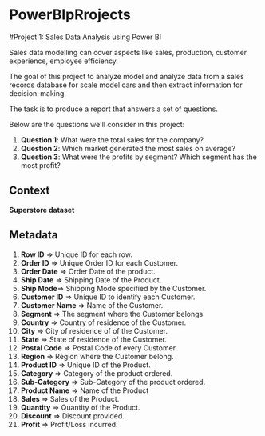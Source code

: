 # PowerBIpRrojects

#Project 1: Sales Data Analysis using Power BI

Sales data modelling can cover aspects like sales, production, customer experience, employee efficiency.

The goal of this project to analyze model and analyze data from a sales records database for scale model cars and then extract information for decision-making.

The task is to produce a report that answers a set of questions. 

Below are the questions we'll consider in this project:
1. **Question 1**: What were the total sales for the company?
2. **Question 2**: Which market generated the most sales on average?
3. **Question 3**: What were the profits by segment? Which segment has the most profit?

## Context

  **Superstore dataset**

## Metadata

1. **Row ID** => Unique ID for each row.
2. **Order ID** => Unique Order ID for each Customer.
3. **Order Date** => Order Date of the product.
4. **Ship Date** => Shipping Date of the Product.
5. **Ship Mode**=> Shipping Mode specified by the Customer.
6. **Customer ID** => Unique ID to identify each Customer.
7. **Customer Name** => Name of the Customer.
8. **Segment** => The segment where the Customer belongs.
9. **Country** => Country of residence of the Customer.
10. **City** => City of residence of of the Customer.
11. **State** => State of residence of the Customer.
12. **Postal Code** => Postal Code of every Customer.
13. **Region** => Region where the Customer belong.
14. **Product ID** => Unique ID of the Product.
15. **Category** => Category of the product ordered.
16. **Sub-Category** => Sub-Category of the product ordered.
17. **Product Name** => Name of the Product
18. **Sales** => Sales of the Product.
19. **Quantity** => Quantity of the Product.
20. **Discount** => Discount provided.
21. **Profit** => Profit/Loss incurred.
